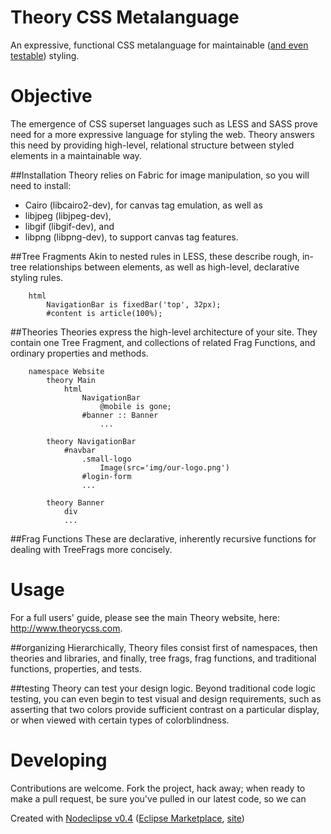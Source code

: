 Theory CSS Metalanguage
=======================
An expressive, functional CSS metalanguage for maintainable ([and even testable](#testing)) styling. 

# Objective
The emergence of CSS superset languages such as LESS and SASS prove need for a more
expressive language for styling the web. Theory answers this need by providing high-level,
relational structure between styled elements in a maintainable way.

##Installation
Theory relies on Fabric for image manipulation, so you will need to install:

- Cairo (libcairo2-dev), for canvas tag emulation, as well as
- libjpeg (libjpeg-dev),
- libgif (libgif-dev), and
- libpng (libpng-dev), to support canvas tag features.

##Tree Fragments
Akin to nested rules in LESS, these describe rough, in-tree relationships between elements, as well
as high-level, declarative styling rules.
```
	html
		NavigationBar is fixedBar('top', 32px);
		#content is article(100%);
```
##Theories 
Theories express the high-level architecture of your site. They contain one Tree Fragment, and collections of related Frag Functions,
and ordinary properties and methods.
```
	namespace Website
		theory Main
			html
				NavigationBar
					@mobile is gone;
				#banner :: Banner
					...		
	
		theory NavigationBar
			#navbar
				.small-logo
				    Image(src='img/our-logo.png')
				#login-form
				...
				
		theory Banner
			div
			...
```
##Frag Functions
These are declarative, inherently recursive functions for dealing with TreeFrags more concisely.


# Usage
For a full users' guide, please see the main Theory website, here: http://www.theorycss.com.

##organizing
Hierarchically, Theory files consist first of namespaces, then theories and libraries, and finally, tree frags,
frag functions, and traditional functions, properties, and tests.
 
##testing
Theory can test your design logic. Beyond traditional code logic testing, you can even begin to test visual and
design requirements, such as asserting that two colors provide sufficient contrast on a particular display, or
when viewed with certain types of colorblindness. 

# Developing
Contributions are welcome. Fork the project, hack away; when ready to make a pull request, be sure you've pulled in our
latest code, so we can   


Created with [Nodeclipse v0.4](https://github.com/Nodeclipse/nodeclipse-1)
 ([Eclipse Marketplace](http://marketplace.eclipse.org/content/nodeclipse), [site](http://www.nodeclipse.org))   
